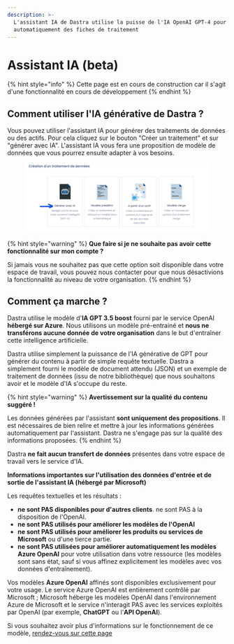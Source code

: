 ```yaml
---
description: >-
  L'assistant IA de Dastra utilise la puisse de l'IA OpenAI GPT-4 pour générer
  automatiquement des fiches de traitement
---
```


# Assistant IA (beta)

{% hint style="info" %}
Cette page est en cours de construction car il s'agit d'une fonctionnalité en cours de développement
{% endhint %}

## Comment utiliser l'IA générative de Dastra ?

Vous pouvez utiliser l'assistant IA pour générer des traitements de données ou des actifs. Pour cela cliquez sur le bouton "Créer un traitement" et sur "générer avec IA". L'assistant IA vous fera une proposition de modèle de données que vous pourrez ensuite adapter à vos besoins.

<figure><img src="../../.gitbook/assets/image (1).png" alt=""><figcaption></figcaption></figure>



{% hint style="warning" %}
**Que faire si je ne souhaite pas avoir cette fonctionnalité sur mon compte ?**

Si jamais vous ne souhaitez pas que cette option soit disponible dans votre espace de travail, vous pouvez nous contacter pour que nous désactivions la fonctionnalité au niveau de votre organisation.
{% endhint %}

## Comment ça marche ?

Dastra utilise le modèle d'**IA GPT 3.5 boost** fourni par le service OpenAI **hébergé sur Azure**. Nous utilisons un modèle pré-entrainé et **nous ne transférons aucune donnée de votre organisation** dans le but d'entraîner cette intelligence artificielle.&#x20;

Dastra utilise simplement la puissance de l'IA générative de GPT pour générer du contenu à partir de simple requête textuelle. Dastra a simplement fourni le modèle de document attendu (JSON) et un exemple de traitement de données (issu de notre bibliothèque) que nous souhaitons avoir et le modèle d'IA s'occupe du reste.

{% hint style="warning" %}
**Avertissement sur la qualité du contenu suggéré !**&#x20;

Les données générées par l'assistant **sont uniquement des propositions**. Il est nécessaires de bien relire et mettre à jour les informations générées automatiquement par l'assistant. Dastra ne s'engage pas sur la qualité des informations proposées.
{% endhint %}

Dastra **ne fait aucun transfert de données** présentes dans votre espace de travail vers le service d'IA.

**Informations importantes sur l'utilisation des données d'entrée et de sortie de l'assistant IA (hébergé par Microsoft)**

Les requêtes textuelles et les résultats :

* **ne sont PAS disponibles pour d'autres clients**. ne sont PAS à la disposition de l'OpenAI.
* **ne sont PAS utilisés pour améliorer les modèles de l'OpenAI**&#x20;
* **ne sont PAS utilisés pour améliorer les produits ou services de Microsoft** ou d'une tierce partie.&#x20;
* **ne sont PAS utilisées pour améliorer automatiquement les modèles Azure OpenAI** pour votre utilisation dans votre ressource (les modèles sont sans état, sauf si vous affinez explicitement les modèles avec vos données d'entraînement).&#x20;

Vos modèles **Azure OpenAI** affinés sont disponibles exclusivement pour votre usage. Le service Azure OpenAI est entièrement contrôlé par Microsoft ; Microsoft héberge les modèles OpenAI dans l'environnement Azure de Microsoft et le service n'interagit PAS avec les services exploités par OpenAI (par exemple, **ChatGPT** ou l'**API OpenAI**).

Si vous souhaitez avoir plus d'informations sur le fonctionnement de ce modèle, [rendez-vous sur cette page ](https://learn.microsoft.com/en-us/legal/cognitive-services/openai/data-privacy)
